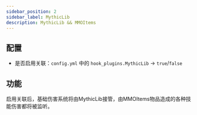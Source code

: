 ```yaml
---
sidebar_position: 2
sidebar_label: MythicLib
description: MythicLib && MMOItems
---
```


## 配置

* 是否启用关联：`config.yml` 中的 `hook_plugins.MythicLib` -> `true`/`false`

## 功能

启用关联后，基础伤害系统将由MythicLib接管，由MMOItems物品造成的各种技能伤害都将被监听。


